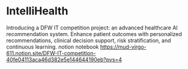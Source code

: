 # IntelliHealth
Introducing a DFW IT competition project: an advanced healthcare AI recommendation system. Enhance patient outcomes with personalized recommendations, clinical decision support, risk stratification, and continuous learning.
notion notebook
https://mud-virgo-611.notion.site/DFW-IT-competition-40fe04113aca46d382e5e144644190eb?pvs=4
